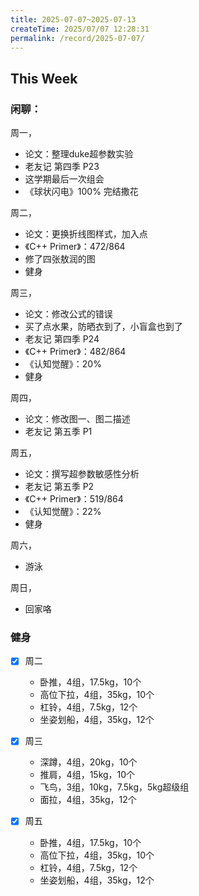 ```yaml
---
title: 2025-07-07~2025-07-13
createTime: 2025/07/07 12:28:31
permalink: /record/2025-07-07/
---
```


## This Week

### 闲聊：
周一，
- 论文：整理duke超参数实验
- 老友记 第四季 P23
- 这学期最后一次组会
- 《球状闪电》100% 完结撒花


周二，
- 论文：更换折线图样式，加入点
- 《C++ Primer》：472/864
- 修了四张敖润的图
- 健身

周三，
- 论文：修改公式的错误
- 买了点水果，防晒衣到了，小盲盒也到了
- 老友记 第四季 P24
- 《C++ Primer》：482/864
- 《认知觉醒》：20%
- 健身

周四，
- 论文：修改图一、图二描述
- 老友记 第五季 P1

周五，
- 论文：撰写超参数敏感性分析
- 老友记 第五季 P2
- 《C++ Primer》：519/864
- 《认知觉醒》：22%
- 健身

周六，
- 游泳

周日，
- 回家咯

### 健身

- [x] 周二
  - 卧推，4组，17.5kg，10个
  - 高位下拉，4组，35kg，10个
  - 杠铃，4组，7.5kg，12个
  - 坐姿划船，4组，35kg，12个


- [x] 周三
  - 深蹲，4组，20kg，10个
  - 推肩，4组，15kg，10个
  - 飞鸟，3组，10kg，7.5kg，5kg超级组
  - 面拉，4组，35kg，12个

- [x] 周五
  - 卧推，4组，17.5kg，10个
  - 高位下拉，4组，35kg，10个
  - 杠铃，4组，7.5kg，12个
  - 坐姿划船，4组，35kg，12个


